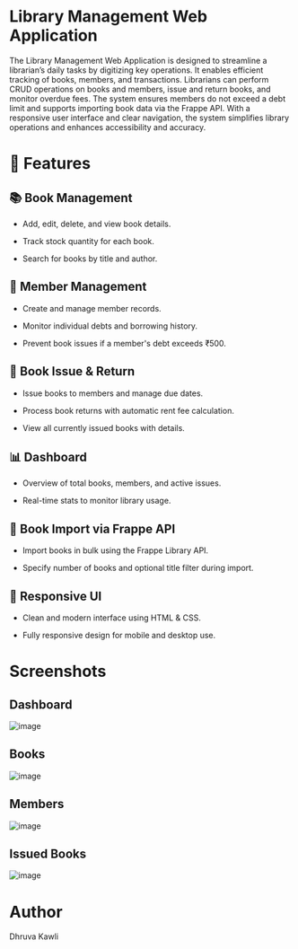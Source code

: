 # Library Management Web Application
The Library Management Web Application is designed to streamline a librarian’s daily tasks by digitizing key operations. It enables efficient tracking of books, members, and transactions. Librarians can perform CRUD operations on books and members, issue and return books, and monitor overdue fees. The system ensures members do not exceed a debt limit and supports importing book data via the Frappe API. With a responsive user interface and clear navigation, the system simplifies library operations and enhances accessibility and accuracy.

# 🚀 Features
## 📚 Book Management
- Add, edit, delete, and view book details.

- Track stock quantity for each book.

- Search for books by title and author.

## 👤 Member Management
- Create and manage member records.

- Monitor individual debts and borrowing history.

- Prevent book issues if a member's debt exceeds ₹500.

## 🔁 Book Issue & Return
- Issue books to members and manage due dates.

- Process book returns with automatic rent fee calculation.

- View all currently issued books with details.

## 📊 Dashboard
- Overview of total books, members, and active issues.

- Real-time stats to monitor library usage.

## 🔄 Book Import via Frappe API
- Import books in bulk using the Frappe Library API.

- Specify number of books and optional title filter during import.

## 📱 Responsive UI
- Clean and modern interface using HTML & CSS.

- Fully responsive design for mobile and desktop use.

# Screenshots
## Dashboard
![image](https://github.com/user-attachments/assets/84415668-9e8c-48c0-88e8-a857098c1ec6)

## Books
![image](https://github.com/user-attachments/assets/407d568e-c838-4bc0-8ea0-95452f510057)

## Members
![image](https://github.com/user-attachments/assets/b43cb270-3c07-4112-bb91-4979d3c8ae73)

## Issued Books
![image](https://github.com/user-attachments/assets/ee6b5e0e-afc2-42c1-99de-16ac2a071437)


# Author 
Dhruva Kawli



